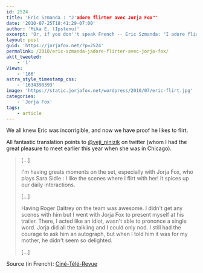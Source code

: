 ```yaml
---
id: 2524
title: 'Eric Szmanda : "J'adore flirter avec Jorja Fox"'
date: '2010-07-25T18:41:29-07:00'
author: 'Mika E. (Ipstenu)'
excerpt: 'Or, if you don''t speak French -- Eric Szmanda: "I adore flirting with Jorja Fox."'
layout: post
guid: 'https://jorjafox.net/?p=2524'
permalink: /2010/eric-szmanda-jadore-flirter-avec-jorja-fox/
aktt_tweeted:
    - '1'
Views:
    - '166'
astra_style_timestamp_css:
    - '1634398393'
image: 'https://static.jorjafox.net/wordpress/2010/07/eric-flirt.jpg'
categories:
    - 'Jorja Fox'
tags:
    - article
---
```


We all knew Eric was incorrigible, and now we have proof he likes to flirt.

All fantastic translation points to <a href="http://twitter.com/veji_ninizik">@veji_ninizik</a> on twitter (whom I had the great pleasure to meet earlier this year when she was in Chicago).


<blockquote>[...]

I'm having greats moments on the set, especially with Jorja Fox, who plays Sara Sidle : I like the scenes where I flirt with her! It spices up our daily interactions.

[...]

Having Roger Daltrey on the team was awesome. I didn't get any scenes with him but I went with Jorja Fox to present myself at his trailer. There, I acted like an idiot, wasn't able to prononce a single word. Jorja did all the talkiing and I could only nod. I still had the courage to ask him an autograph, but when I told him it was for my mother, he didn't seem so delighted.

[...]</blockquote>

Source (in French): <a href="http://www.cinetelerevue.be/fr/Toutes-lactu/fullnews.html?id=6124&news_id=6124&cmp_id=7">Ciné-Télé-Revue</a>
